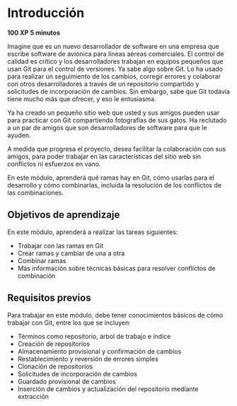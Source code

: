 # Introducción

**100 XP**
**5 minutos**

Imagine que es un nuevo desarrollador de software en una empresa que escribe software de aviónica para líneas aéreas comerciales. El control de calidad es crítico y los desarrolladores trabajan en equipos pequeños que usan Git para el control de versiones. Ya sabe algo sobre Git. Lo ha usado para realizar un seguimiento de los cambios, corregir errores y colaborar con otros desarrolladores a través de un repositorio compartido y solicitudes de incorporación de cambios. Sin embargo, sabe que Git todavía tiene mucho más que ofrecer, y eso le entusiasma.

Ya ha creado un pequeño sitio web que usted y sus amigos pueden usar para practicar con Git compartiendo fotografías de sus gatos. Ha reclutado a un par de amigos que son desarrolladores de software para que le ayuden.

A medida que progresa el proyecto, desea facilitar la colaboración con sus amigos, para poder trabajar en las características del sitio web sin conflictos ni esfuerzos en vano.

En este módulo, aprenderá qué ramas hay en Git, cómo usarlas para el desarrollo y cómo combinarlas, incluida la resolución de los conflictos de las combinaciones.

## Objetivos de aprendizaje
En este módulo, aprenderá a realizar las tareas siguientes:

* Trabajar con las ramas en Git
* Crear ramas y cambiar de una a otra
* Combinar ramas
* Más información sobre técnicas básicas para resolver conflictos de combinación

## Requisitos previos
Para trabajar en este módulo, debe tener conocimientos básicos de cómo trabajar con Git, entre los que se incluyen:

* Términos como repositorio, árbol de trabajo e índice
* Creación de repositorios
* Almacenamiento provisional y confirmación de cambios
* Restablecimiento y reversión de errores simples
* Clonación de repositorios
* Solicitudes de incorporación de cambios
* Guardado provisional de cambios
* Inserción de cambios y actualización del repositorio mediante extracción
